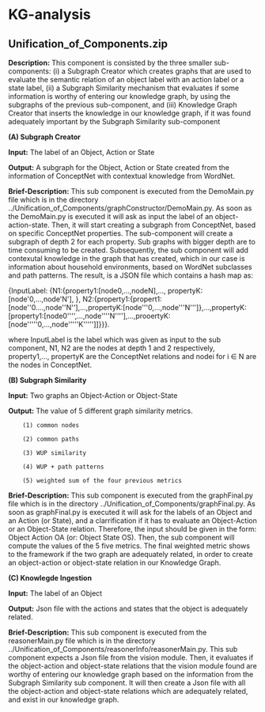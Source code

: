 # KG-analysis



## Unification_of_Components.zip

**Description:** This component is consisted by the three smaller sub-components: (i) a Subgraph Creator which creates graphs that are used to evaluate the semantic relation of an object label with an action label or a state label, (ii) a Subgraph Similarity mechanism that evaluates if some information is worthy of entering our knowledge graph, by using the subgraphs of the previous sub-component, and (iii) Knowledge Graph Creator that inserts the knowledge in our knowledge graph, if it was found adequately important by the Subgraph Similarity sub-component


**(A) Subgraph Creator**

**Input:** The label of an Object, Action or State

**Output:** A subgraph for the Object, Action or State created from the information of ConceptNet with contextual knowledge from WordNet.

**Brief-Description:**
This sub component is executed from the DemoMain.py file which is in the directory ../Unification_of_Components/graphConstructor/DemoMain.py. As soon as the DemoMain.py is executed it will ask as input the label of an object-action-state. Then, it will start creating a subgraph from ConceptNet, based on specific ConceptNet properties. The sub-component will create a subgraph of depth 2 for each property. Sub graphs with bigger depth are to time consuming to be created. Subsequently, the sub component will add contexutal knowledge in the graph that has created, which in our case is information about household environments, based on WordNet subclasses and path patterns. The result, is a JSON file which contains a hash map as:

{InputLabel:
{N1:{property1:[node0,...,nodeN],..., propertyK:[node'0,...,node'N'], }, 
N2:{property1:{propert1:[node''0....,node''N''],...,propertyK:[node'''0,...,node'''N''']},...,propertyK:[property1:[node0'''',...,node''''N''''],...,prooertyK:[node'''''0,...,node'''''K''''']]}}}.

where InputLabel is the label which was given as input to the sub component, N1, N2 are the nodes at depth 1 and 2 respectively, property1,..., propertyK are the ConceptNet relations and nodei for i ∈ N are the nodes in ConceptNet.

**(B) Subgraph Similarity**

**Input:** Two graphs an Object-Action or Object-State

**Output:** The value of 5 different graph similarity metrics.

        (1) common nodes 
        
        (2) common paths
        
        (3) WUP similarity
        
        (4) WUP + path patterns
        
        (5) weighted sum of the four previous metrics
        
**Brief-Description:**
This sub component is executed from the graphFinal.py file which is in the directory ../Unification_of_Components/graphFinal.py. As soon as graphFinal.py is executed it will ask for the labels of an Object and an Action (or State), and a clarrification if it has to evaluate an Object-Action or an Object-State relation. Therefore, the input should be given in the form: Object Action OA (or: Object State OS). Then, the sub component will compute the values of the 5 five metrics. The final weighted metric shows to the framework if the two graph are adequately related, in order to create an object-action or object-state relation in our Knowledge Graph.

**(C) Knowlegde Ingestion**

**Input:** The label of an Object

**Output:** Json file with the actions and states that the object is adequately related.

**Brief-Description:**
This sub component is executed from the reasonerMain.py file which is in the directory ../Unification_of_Components/reasonerInfo/reasonerMain.py. This sub component expects a Json file from the vision module. Then, it evaluates if the object-action and object-state relations that the vision module found are worthy of entering our knowledge graph based on the information from the Subgraph Similarity sub component. It will then create a Json file with all the object-action and object-state relations which are adequately related, and exist in our knowledge graph.
